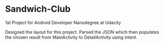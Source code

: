 # Sandwich-Club
1st Project for Android Developer Nanodegree at Udacity

Designed the layout for this project.
Parsed the JSON which then populates the chosen result from MainActivity to DetailActivity using intent.
